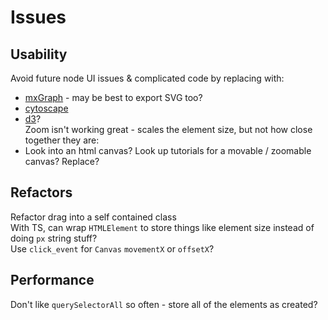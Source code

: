 # Issues

## Usability
Avoid future node UI issues & complicated code by replacing with:
* [mxGraph](https://github.com/jgraph/mxgraph) - may be best to export SVG too?
* [cytoscape](https://cytoscape.org/)
* [d3](https://d3js.org/)?  
Zoom isn't working great - scales the element size, but not how close together they are:  
* Look into an html canvas? Look up tutorials for a movable / zoomable canvas? Replace?

## Refactors
Refactor drag into a self contained class  
With TS, can wrap `HTMLElement` to store things like element size instead of doing `px` string stuff?  
Use `click_event` for `Canvas` `movementX` or `offsetX`?  

## Performance
Don't like `querySelectorAll` so often - store all of the elements as created?  